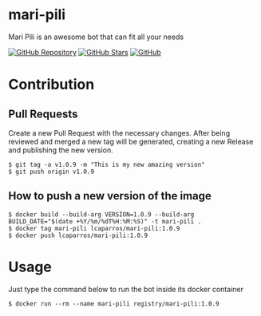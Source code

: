 # mari-pili
Mari Pili is an awesome bot that can fit all your needs

[![GitHub Repository](https://img.shields.io/static/v1.svg?color=4edafc&labelColor=555555&logoColor=ffffff&style=flat&label=lcaparros/mari-pili&message=GitHub%20Repo&logo=github)](https://github.com/lcaparros/mari-pili)
[![GitHub Stars](https://img.shields.io/github/stars/lcaparros/mari-pili.svg?color=4edafc&labelColor=555555&logoColor=ffffff&style=flat&logo=github)](https://github.com/lcaparros/mari-pili)
[![GitHub](https://img.shields.io/static/v1.svg?color=4edafc&labelColor=555555&logoColor=ffffff&style=flat&label=lcaparros&message=GitHub&logo=github)](https://github.com/lcaparros "view the source for all of our repositories.")

# Contribution

## Pull Requests

Create a new Pull Request with the necessary changes. After being reviewed and merged a new tag will be generated, creating a new Release and publishing the new version.

```shell
$ git tag -a v1.0.9 -m "This is my new amazing version"
$ git push origin v1.0.9
```

## How to push a new version of the image

```shell
$ docker build --build-arg VERSION=1.0.9 --build-arg BUILD_DATE="$(date +%Y/%m/%dT%H:%M:%S)" -t mari-pili .
$ docker tag mari-pili lcaparros/mari-pili:1.0.9
$ docker push lcaparros/mari-pili:1.0.9
```

# Usage

Just type the command below to run the bot inside its docker container

```shell
$ docker run --rm --name mari-pili registry/mari-pili:1.0.9
```

